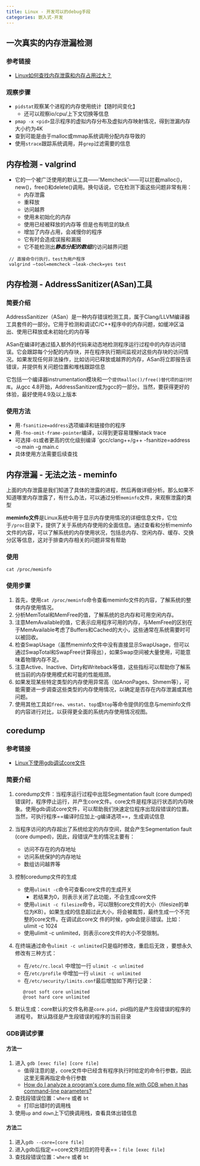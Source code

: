 ```yaml
---
title: Linux - 开发可以的debug手段
categories: 嵌入式-开发
---
```


## 一次真实的内存泄漏检测
### 参考链接
- [Linux如何查找内存泄露和内存占用过大？](https://zhuanlan.zhihu.com/p/715909392?utm_medium=social&utm_psn=1811515281429893123&utm_source=ZHShareTargetIDMore)
### 观察步骤
- `pidstat`观察某个进程的内存使用统计【随时间变化】
	- 还可以观察io/cpu/上下文切换等信息
- `pmap -x <pid>`显示程序的虚拟内存分布及虚拟内存映射情况，得到泄漏内存大小约为4K
- 查到可能是由于malloc或mmap系统调用分配内存导致的
- 使用`strace`跟踪系统调用，并`grep`过滤需要的信息


## 内存检测 -  valgrind
 - 它的一个被广泛使用的默认工具——'Memcheck'——可以拦截malloc()，new()，free()和delete()调用。换句话说，它在检测下面这些问题非常有用：
	- 内存泄露
	- 重释放
	- 访问越界
	- 使用未初始化的内存
	- 使用已经被释放的内存等
	但是也有明显的缺点
	- 增加了内存占用，会减慢你的程序
	- 它有时会造成误报和漏报
	- 它不能检测出***静态分配的数组***的访问越界问题
  ```shell
   // 直接命令行执行，test为用户程序 
   valgrind –tool=memcheck –leak-check=yes test
   ```

## 内存检测 - AddressSanitizer(ASan)工具

### 简要介绍
AddressSanitizer（ASan）是一种内存错误检测工具，属于Clang/LLVM编译器工具套件的一部分。它用于检测和调试C/C++程序中的内存问题，如缓冲区溢出、使用已释放或未初始化的内存等

ASan在编译时通过插入额外的代码来动态地检测程序运行过程中的内存访问错误。它会跟踪每个分配的内存块，并在程序执行期间监视对这些内存块的访问情况。如果发现任何非法操作，比如访问已释放或越界的内存，ASan将立即报告该错误，并提供有关问题位置和堆栈跟踪信息

它包括一个编译器instrumentation模块和一个`提供malloc()/free()替代项的运行时库`。从gcc 4.8开始，AddressSanitizer成为gcc的一部分。当然，要获得更好的体验，最好使用4.9及以上版本

### 使用方法
- 用`-fsanitize=address`选项编译和链接你的程序
- 用`-fno-omit-frame-pointer`编译，以得到更容易理解stack trace
- 可选择`-O1`或者更高的优化级别编译
	`gcc/clang++/g++ -fsanitize=address -o main -g main.c 
- 具体使用方法需要后续查找


## 内存泄漏 - 无法之法 - meminfo
上面的内存泄露是我们知道了具体的泄露的进程，然后再做详细分析。那么如果不知道哪里内存泄露了，有什么办法，可以通过分析`meminfo`文件，来观察泄露的类型

**meminfo文件**‌是Linux系统中用于显示内存使用情况的详细信息文件，它位于`/proc`目录下，提供了关于系统内存使用的全面信息。通过查看和分析meminfo文件的内容，可以了解系统的内存使用状况，包括总内存、空闲内存、缓存、交换分区等信息，这对于排查内存相关的问题非常有帮助

### 使用
`cat /proc/meminfo`

### 使用步骤
1. 首先，使用`cat /proc/meminfo`命令查看meminfo文件的内容，了解系统的整体内存使用情况。
2. 分析MemTotal和MemFree的值，了解系统的总内存和可用空闲内存。
3. 注意MemAvailable的值，它表示应用程序可用的内存，与MemFree的区别在于MemAvailable考虑了Buffers和Cached的大小，这些通常在系统需要时可以被回收。
4. 检查SwapUsage（虽然meminfo文件中没有直接显示SwapUsage，但可以通过SwapTotal和SwapFree计算得出），如果Swap空间被大量使用，可能意味着物理内存不足。
5. 注意Active、Inactive、Dirty和Writeback等值，这些指标可以帮助你了解系统当前的内存使用模式和可能的性能瓶颈。
6. 如果发现某些特定类型的内存使用异常高（如AnonPages、Shmem等），可能需要进一步调查这些类型的内存使用情况，以确定是否存在内存泄漏或其他问题。
7. 使用其他工具如`free`、`vmstat`、`top`或`htop`等命令提供的信息与meminfo文件的内容进行对比，以获得更全面的系统内存使用情况视图。


## coredump
### 参考链接
- [Linux下使用gdb调试core文件](https://cloud.tencent.com/developer/article/1177442)

### 简要介绍
1. coredump文件：当程序运行过程中出现Segmentation fault (core dumped)错误时，程序停止运行，并产生core文件。core文件是程序运行状态的内存映象。使用gdb调试core文件，可以帮助我们快速定位程序出现段错误的位置。当然，可执行程序==编译时应加上-g编译选项==，生成调试信息
2. 当程序访问的内存超出了系统给定的内存空间，就会产生Segmentation fault (core dumped)，因此，段错误产生的情况主要有：
	- 访问不存在的内存地址
	- 访问系统保护的内存地址
	- 数组访问越界等
3. 控制coredump文件的生成
	- 使用`ulimit -c`命令可查看core文件的生成开关
		- 若结果为0，则表示关闭了此功能，不会生成core文件
	- 使用`ulimit -c filesize`命令，可以限制core文件的大小（filesize的单位为KB）。如果生成的信息超过此大小，将会被裁剪，最终生成一个不完整的core文件。在调试此core文 件的时候，gdb会提示错误。比如：ulimit -c 1024
	- 使用ulimit -c unlimited，则表示core文件的大小不受限制。

4. 在终端通过命令`ulimit -c unlimited`只是临时修改，重启后无效 ，要想永久修改有三种方式：
	- 在`/etc/rc.local` 中增加一行 `ulimit -c unlimited`
	- 在`/etc/profile` 中增加一行 `ulimit -c unlimited`
	- 在`/etc/security/limits.conf`最后增加如下两行记录：
	 ```shell
		@root soft core unlimited
		@root hard core unlimited
	 ```
5. 默认生成：core默认的文件名称是`core.pid`，pid指的是产生段错误的程序的进程号。 默认路径是产生段错误的程序的当前目录

### GDB调试步骤
#### 方法一
1. 进入 `gdb [exec file] [core file]`
	- 值得注意的是，core文件中已经含有程序执行时给定的命令行参数，因此这里无需再指定命令行参数
	- [How do I analyze a program's core dump file with GDB when it has command-line parameters?](https://stackoverflow.com/questions/8305866/how-do-i-analyze-a-programs-core-dump-file-with-gdb-when-it-has-command-line-pa)
2. 查找段错误位置：`where` 或者 `bt`
	- 打印出错时的调用栈
3. 使用`up` and `down`上下切换调用栈，查看具体出错信息

#### 方法二
1. 进入`gdb --core=[core file]`
2. 进入gdb后指定==core文件对应的符号表==：`file [exec file]`
3. 查找段错误位置：`where` 或者 `bt`

